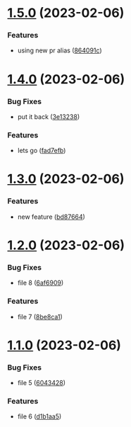 # [1.5.0](https://github.com/cerico/surprise/compare/v1.4.0...v1.5.0) (2023-02-06)


### Features

* using new pr alias ([864091c](https://github.com/cerico/surprise/commit/864091ceba112b80779b24e6c17e3c9c7c7b7507))



# [1.4.0](https://github.com/cerico/surprise/compare/v1.3.0...v1.4.0) (2023-02-06)


### Bug Fixes

* put it back ([3e13238](https://github.com/cerico/surprise/commit/3e13238fd194c7e127be6badc1f5dfb31e3bc5b9))


### Features

* lets go ([fad7efb](https://github.com/cerico/surprise/commit/fad7efb764ce946bc345403d443618e11af56d8c))



# [1.3.0](https://github.com/cerico/surprise/compare/v1.2.0...v1.3.0) (2023-02-06)


### Features

* new feature ([bd87664](https://github.com/cerico/surprise/commit/bd87664fd23f26c49c810c5761c3dc14ac465dab))



# [1.2.0](https://github.com/cerico/surprise/compare/v1.1.0...v1.2.0) (2023-02-06)


### Bug Fixes

* file 8 ([6af6909](https://github.com/cerico/surprise/commit/6af6909d34fc3b1a16c44f3c9072da37181f2459))


### Features

* file 7 ([8be8ca1](https://github.com/cerico/surprise/commit/8be8ca1f28328416f2e0b1f56a554f1ad744a672))



# [1.1.0](https://github.com/cerico/surprise/compare/v1.0.11...v1.1.0) (2023-02-06)


### Bug Fixes

* file 5 ([6043428](https://github.com/cerico/surprise/commit/6043428a220529aef8ae90efa92fcce857e6e6b2))


### Features

* file 6 ([d1b1aa5](https://github.com/cerico/surprise/commit/d1b1aa531f2b107c45ae013baa6be3faa3719bc2))



